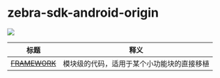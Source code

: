 # zebra-sdk-android-origin
[![](https://jitpack.io/v/zhangxianjie-c/sdk-ocean-core.svg)](https://jitpack.io/#zhangxianjie-c/sdk-ocean-core)

| 标题 |  释义 |
| --- | --- |
| [~~FRAMEWORK~~](#~~FRAMEWORK~~) | 模块级的代码，适用于某个小功能块的直接移植 | 
